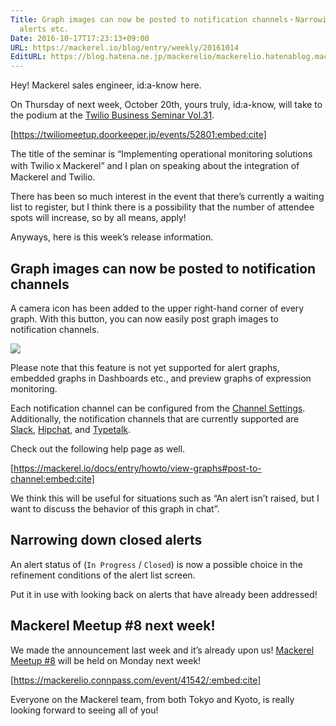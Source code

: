 ```yaml
---
Title: Graph images can now be posted to notification channels・Narrowing down closed
  alerts etc.
Date: 2016-10-17T17:23:13+09:00
URL: https://mackerel.io/blog/entry/weekly/20161014
EditURL: https://blog.hatena.ne.jp/mackerelio/mackerelio.hatenablog.mackerel.io/atom/entry/10328749687189394143
---
```


Hey! Mackerel sales engineer, id:a-know here.

On Thursday of next week, October 20th, yours truly, id:a-know, will take to the podium at the [Twilio Business Seminar Vol.31](https://twiliomeetup.doorkeeper.jp/events/52801).

[https://twiliomeetup.doorkeeper.jp/events/52801:embed:cite]

The title of the seminar is “Implementing operational monitoring solutions with TwilioｘMackerel” and I plan on speaking about the integration of Mackerel and Twilio.

There has been so much interest in the event that there’s currently a waiting list to register, but I think there is a possibility that the number of attendee spots will increase, so by all means, apply!

Anyways, here is this week’s release information.

## Graph images can now be posted to notification channels

A camera icon has been added to the upper right-hand corner of every graph. With this button, you can now easily post graph images to notification channels.

![](https://cdn-ak.f.st-hatena.com/images/fotolife/a/andyyk/20161014/20161014182546.png)

Please note that this feature is not yet supported for alert graphs, embedded graphs in Dashboards etc., and preview graphs of expression monitoring.

Each notification channel can be configured from the [Channel Settings](https://mackerel.io/my/channels?new). Additionally, the notification channels that are currently supported are [Slack](https://mackerel.io/docs/entry/howto/alerts/slack), [Hipchat](https://mackerel.io/docs/entry/howto/alerts/hipchat), and [Typetalk](https://mackerel.io/docs/entry/howto/alerts/typetalk).

Check out the following help page as well.

[https://mackerel.io/docs/entry/howto/view-graphs#post-to-channel:embed:cite]

We think this will be useful for situations such as “An alert isn’t raised, but I want to discuss the behavior of this graph in chat”.

## Narrowing down closed alerts

An alert status of (`In Progress` / `Closed`) is now a possible choice in the refinement conditions of the alert list screen.

Put it in use with looking back on alerts that have already been addressed!

## Mackerel Meetup #8 next week!

We made the announcement last week and it’s already upon us! [Mackerel Meetup #8](http://mackerelio.connpass.com/event/41542/) will be held on Monday next week!

[https://mackerelio.connpass.com/event/41542/:embed:cite]

Everyone on the Mackerel team, from both Tokyo and Kyoto, is really looking forward to seeing all of you!
